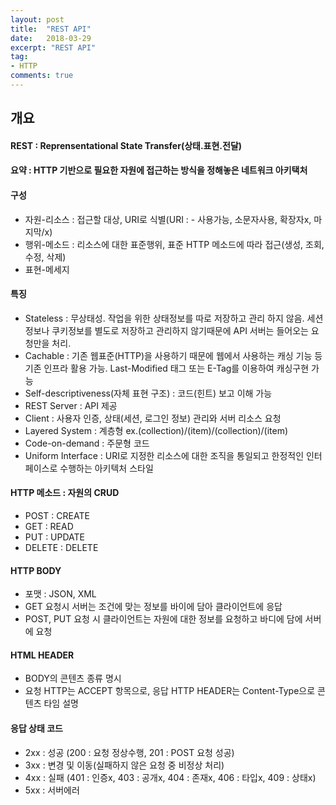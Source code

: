 ```yaml
---
layout: post
title:  "REST API"
date:   2018-03-29
excerpt: "REST API"
tag:
- HTTP
comments: true
---
```


## 개요

#### REST : Reprensentational State Transfer(상태.표현.전달)
#### 요약 : HTTP 기반으로 필요한 자원에 접근하는 방식을 정해놓은 네트워크 아키택처
#### 구성 
- 자원-리소스 : 접근할 대상, URI로 식별(URI : - 사용가능, 소문자사용, 확장자x, 마지막/x)
- 행위-메소드 : 리소스에 대한 표준행위, 표준 HTTP 메소드에 따라 접근(생성, 조회, 수정, 삭제)
- 표현-메세지 

#### 특징 
- Stateless : 무상태성. 작업을 위한 상태정보를 따로 저장하고 관리 하지 않음. 세션정보나 쿠키정보를 별도로 저장하고 관리하지 않기때문에 API 서버는 들어오는 요청만을 처리. 
- Cachable : 기존 웹표준(HTTP)을 사용하기 때문에 웹에서 사용하는 캐싱 기능 등 기존 인프라 활용 가능. Last-Modified 태그 또는 E-Tag를 이용하여 캐싱구현 가능
- Self-descriptiveness(자체 표현 구조) : 코드(힌트) 보고 이해 가능
- REST Server : API 제공
- Client : 사용자 인증, 상태(세션, 로그인 정보) 관리와 서버 리소스 요청
- Layered System : 계층형 ex.(collection)/(item)/(collection)/(item)
- Code-on-demand : 주문형 코드
- Uniform Interface : URI로 지정한 리소스에 대한 조직을 통일되고 한정적인 인터페이스로 수행하는 아키텍처 스타일


#### HTTP 메소드 : 자원의 CRUD

- POST : CREATE
- GET : READ
- PUT : UPDATE
- DELETE : DELETE

#### HTTP BODY

- 포맷 : JSON, XML
- GET 요청시 서버는 조건에 맞는 정보를 바이에 담아 클라이언트에 응답
- POST, PUT 요청 시 클라이언트는 자원에 대한 정보를 요청하고 바디에 담에 서버에 요청


#### HTML HEADER

- BODY의 콘텐츠 종류 명시
- 요청 HTTP는 ACCEPT 항목으로, 응답 HTTP HEADER는 Content-Type으로 콘텐츠 타임 설명


#### 응답 상태 코드

- 2xx : 성공 (200 : 요청 정상수행, 201 : POST 요청 성공)
- 3xx : 변경 및 이동(실패하지 않은 요청 중 비정상 처리)
- 4xx : 실패 (401 : 인증x, 403 : 공개x, 404 : 존재x, 406 : 타입x, 409 : 상태x)
- 5xx : 서버에러